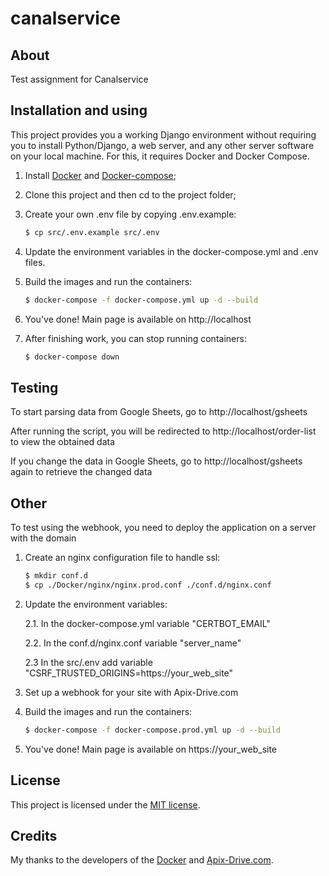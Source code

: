 # canalservice

## About

Test assignment for Canalservice

## Installation and using

This project provides you a working Django environment without requiring you to install Python/Django, a web server, and any other server software on your local machine. For this, it requires Docker and Docker Compose.

1. Install [Docker](https://docs.docker.com/engine/installation/) and [Docker-compose](https://docs.docker.com/compose/install/);

2. Clone this project and then cd to the project folder;

3. Create your own .env file by copying .env.example:
    ```sh
    $ cp src/.env.example src/.env
    ```

4. Update the environment variables in the docker-compose.yml and .env files.

5. Build the images and run the containers:
     ```sh
    $ docker-compose -f docker-compose.yml up -d --build
    ```

6. You've done! Main page is available on http://localhost

7. After finishing work, you can stop running containers:
    ```sh
    $ docker-compose down
    ```

## Testing

To start parsing data from Google Sheets, go to http://localhost/gsheets

After running the script, you will be redirected to http://localhost/order-list to view the obtained data

If you change the data in Google Sheets, go to http://localhost/gsheets again to retrieve the changed data

## Other

To test using the webhook, you need to deploy the application on a server with the domain

1. Create an nginx configuration file to handle ssl:
    ```sh
    $ mkdir conf.d
    $ cp ./Docker/nginx/nginx.prod.conf ./conf.d/nginx.conf
    ```

2. Update the environment variables:

    2.1.  In the docker-compose.yml variable "CERTBOT_EMAIL"

    2.2. In the conf.d/nginx.conf variable "server_name"
    
    2.3 In the src/.env add variable "CSRF_TRUSTED_ORIGINS=https://your_web_site"

3. Set up a webhook for your site with Apix-Drive.com

4. Build the images and run the containers:
     ```sh
    $ docker-compose -f docker-compose.prod.yml up -d --build
    ```

5. You've done! Main page is available on https://your_web_site

## License

This project is licensed under the [MIT license](LICENSE).

## Credits

My thanks to the developers of the [Docker](https://www.docker.com/company) and [Apix-Drive.com](https://Apix-Drive.com/).
